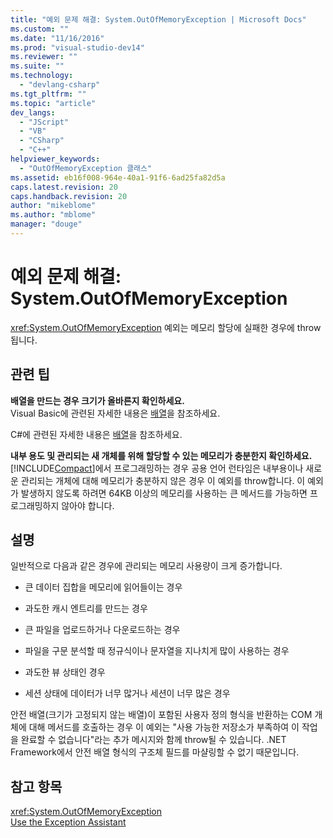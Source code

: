 ```yaml
---
title: "예외 문제 해결: System.OutOfMemoryException | Microsoft Docs"
ms.custom: ""
ms.date: "11/16/2016"
ms.prod: "visual-studio-dev14"
ms.reviewer: ""
ms.suite: ""
ms.technology: 
  - "devlang-csharp"
ms.tgt_pltfrm: ""
ms.topic: "article"
dev_langs: 
  - "JScript"
  - "VB"
  - "CSharp"
  - "C++"
helpviewer_keywords: 
  - "OutOfMemoryException 클래스"
ms.assetid: eb16f008-964e-40a1-91f6-6ad25fa82d5a
caps.latest.revision: 20
caps.handback.revision: 20
author: "mikeblome"
ms.author: "mblome"
manager: "douge"
---
```

# 예외 문제 해결: System.OutOfMemoryException
<xref:System.OutOfMemoryException> 예외는 메모리 할당에 실패한 경우에 throw됩니다.  
  
## 관련 팁  
 **배열을 만드는 경우 크기가 올바른지 확인하세요.**  
 Visual Basic에 관련된 자세한 내용은 [배열](/dotnet/visual-basic/programming-guide/language-features/arrays/index)을 참조하세요.  
  
 C\#에 관련된 자세한 내용은 [배열](/dotnet/csharp/programming-guide/arrays/index)을 참조하세요.  
  
 **내부 용도 및 관리되는 새 개체를 위해 할당할 수 있는 메모리가 충분한지 확인하세요.**  
 [!INCLUDE[Compact](../extensibility/includes/compact_md.md)]에서 프로그래밍하는 경우 공용 언어 런타임은 내부용이나 새로운 관리되는 개체에 대해 메모리가 충분하지 않은 경우 이 예외를 throw합니다. 이 예외가 발생하지 않도록 하려면 64KB 이상의 메모리를 사용하는 큰 메서드를 가능하면 프로그래밍하지 않아야 합니다.  
  
## 설명  
 일반적으로 다음과 같은 경우에 관리되는 메모리 사용량이 크게 증가합니다.  
  
-   큰 데이터 집합을 메모리에 읽어들이는 경우  
  
-   과도한 캐시 엔트리를 만드는 경우  
  
-   큰 파일을 업로드하거나 다운로드하는 경우  
  
-   파일을 구문 분석할 때 정규식이나 문자열을 지나치게 많이 사용하는 경우  
  
-   과도한 뷰 상태인 경우  
  
-   세션 상태에 데이터가 너무 많거나 세션이 너무 많은 경우  
  
 안전 배열\(크기가 고정되지 않는 배열\)이 포함된 사용자 정의 형식을 반환하는 COM 개체에 대해 메서드를 호출하는 경우 이 예외는 "사용 가능한 저장소가 부족하여 이 작업을 완료할 수 없습니다"라는 추가 메시지와 함께 throw될 수 있습니다. .NET Framework에서 안전 배열 형식의 구조체 필드를 마샬링할 수 없기 때문입니다.  
  
## 참고 항목  
 <xref:System.OutOfMemoryException>   
 [Use the Exception Assistant](../Topic/How%20to:%20Use%20the%20Exception%20Assistant.md)